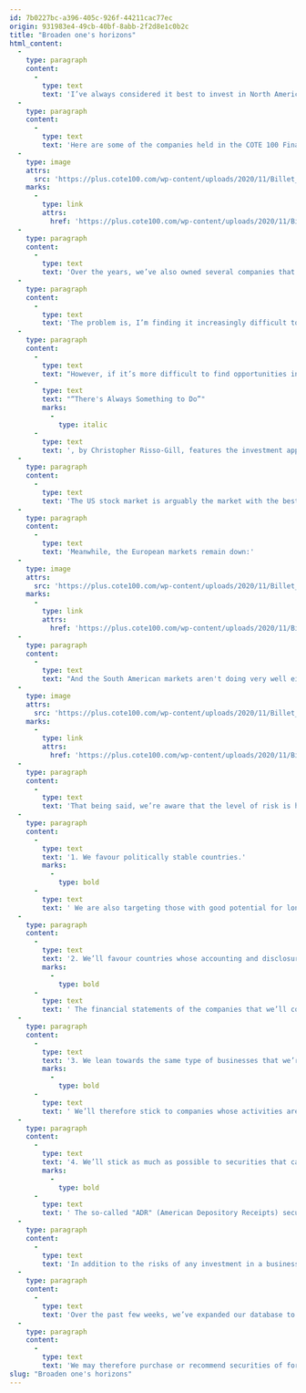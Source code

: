 ```yaml
---
id: 7b0227bc-a396-405c-926f-44211cac77ec
origin: 931983e4-49cb-40bf-8abb-2f2d8e1c0b2c
title: "Broaden one's horizons"
html_content:
  -
    type: paragraph
    content:
      -
        type: text
        text: 'I’ve always considered it best to invest in North America in order to reduce risk. I still believe it. In my opinion, many international markets offer attractive growth potential, but the risks are generally greater there. This is why we’ve always preferred to invest in North American companies that had a significant international presence rather than investing directly in international companies.'
  -
    type: paragraph
    content:
      -
        type: text
        text: 'Here are some of the companies held in the COTE 100 Financial Bulletin portfolio that correspond to this strategy:'
  -
    type: image
    attrs:
      src: 'https://plus.cote100.com/wp-content/uploads/2020/11/Billet_1_en.png'
    marks:
      -
        type: link
        attrs:
          href: 'https://plus.cote100.com/wp-content/uploads/2020/11/Billet_1_en.png'
  -
    type: paragraph
    content:
      -
        type: text
        text: 'Over the years, we’ve also owned several companies that had a strong presence in international markets. I am thinking in particular of companies such as Thomson Reuters and Colgate-Palmolive.'
  -
    type: paragraph
    content:
      -
        type: text
        text: 'The problem is, I’m finding it increasingly difficult to locate opportunities in North America, especially the United States. At the time of this writing, the S&P 500 Index is trading at around 20.0 times the expected earnings of 2021, significantly higher than the historical average ratio of nearly 15.0. As for the Canadian market, it seems to us that it offers a very limited number of quality companies, even less if we also take into account their valuation. I would add that the Canadian stock market represents less than 3% of the world market, which shows how small its market is. By way of comparison, the US market represents over 54% of global market capitalization, Japan just under 8% and the UK almost 5% (source: statista.com).'
  -
    type: paragraph
    content:
      -
        type: text
        text: "However, if it’s more difficult to find opportunities in the North American markets, perhaps it’s a good time to look outside North America? In fact, that's kind of what the title of a book I just read suggests. "
      -
        type: text
        text: "“There's Always Something to Do”"
        marks:
          -
            type: italic
      -
        type: text
        text: ', by Christopher Risso-Gill, features the investment approach of Peter Cundill, a renowned Canadian “value” investor who has long been in charge of the Cundill Value Fund. Mr. Cundill believed that a Canadian investor looking for bargains should favour the North American market, without ignoring international market opportunities. Throughout his long and successful career as a portfolio manager, Mr. Cundill has invested in companies in many countries outside of North America with great success. He had developed the habit of visiting the country with the worst-performing stock market in the previous year to find investment opportunities.'
  -
    type: paragraph
    content:
      -
        type: text
        text: 'The US stock market is arguably the market with the best stock market performance on the planet in 2020. This is particularly true for technology stocks as the Nasdaq index is up some 25.6% in 2020 (as of November 5).'
  -
    type: paragraph
    content:
      -
        type: text
        text: 'Meanwhile, the European markets remain down:'
  -
    type: image
    attrs:
      src: 'https://plus.cote100.com/wp-content/uploads/2020/11/Billet_2_en.png'
    marks:
      -
        type: link
        attrs:
          href: 'https://plus.cote100.com/wp-content/uploads/2020/11/Billet_2_en.png'
  -
    type: paragraph
    content:
      -
        type: text
        text: "And the South American markets aren't doing very well either:"
  -
    type: image
    attrs:
      src: 'https://plus.cote100.com/wp-content/uploads/2020/11/Billet_3_en.png'
    marks:
      -
        type: link
        attrs:
          href: 'https://plus.cote100.com/wp-content/uploads/2020/11/Billet_3_en.png'
  -
    type: paragraph
    content:
      -
        type: text
        text: 'That being said, we’re aware that the level of risk is higher internationally. That’s why we want to stay well within our competence area. In addition, we’ve established the following selection criteria:'
  -
    type: paragraph
    content:
      -
        type: text
        text: '1. We favour politically stable countries.'
        marks:
          -
            type: bold
      -
        type: text
        text: ' We are also targeting those with good potential for long-term economic growth, including countries with favourable population growth, which reduces the attractiveness of most European countries and Japan.'
  -
    type: paragraph
    content:
      -
        type: text
        text: '2. We’ll favour countries whose accounting and disclosure standards are comparable to those of North America.'
        marks:
          -
            type: bold
      -
        type: text
        text: ' The financial statements of the companies that we’ll consider will be simple, understandable (in English or in French) and transparent.'
  -
    type: paragraph
    content:
      -
        type: text
        text: '3. We lean towards the same type of businesses that we’re looking for in Canada or the United States but at a discount.'
        marks:
          -
            type: bold
      -
        type: text
        text: ' We’ll therefore stick to companies whose activities are relatively easy to understand.'
  -
    type: paragraph
    content:
      -
        type: text
        text: '4. We’ll stick as much as possible to securities that can be bought in US dollars on a US stock exchange.'
        marks:
          -
            type: bold
      -
        type: text
        text: ' The so-called "ADR" (American Depository Receipts) securities are attractive because they’re securities of foreign companies that are traded on a US stock exchange.'
  -
    type: paragraph
    content:
      -
        type: text
        text: 'In addition to the risks of any investment in a business, investing internationally adds the risk associated with currencies and remoteness. For it to be worth investing in a foreign security, I believe it’ll have to offer significantly higher return potential than a comparable Canadian or US security (i.e. be significantly cheaper).'
  -
    type: paragraph
    content:
      -
        type: text
        text: 'Over the past few weeks, we’ve expanded our database to allow us to evaluate international securities with the COTE 100 System, in particular, ADR securities. We’ve also added foreign companies that trade on US stock exchanges.'
  -
    type: paragraph
    content:
      -
        type: text
        text: 'We may therefore purchase or recommend securities of foreign companies from time to time in the months to come. We’ll be very careful in selecting these securities and will advise you of the increased risks associated with such investments. If the opportunities don’t come to us, we’ll seek them out elsewhere.'
slug: "Broaden one's horizons"
---
```

